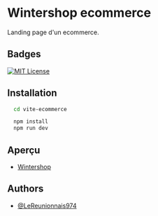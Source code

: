 # Wintershop ecommerce

Landing page d'un ecommerce.

## Badges

[![MIT License](https://img.shields.io/badge/License-MIT-green.svg)](https://choosealicense.com/licenses/mit/)

## Installation

```bash
  cd vite-ecommerce
```

```bash
  npm install
  npm run dev
```

## Aperçu

- [Wintershop](https://lereunionnais974.github.io/vite-wintershop-lp/)

## Authors

- [@LeReunionnais974](https://github.com/LeReunionnais974)
